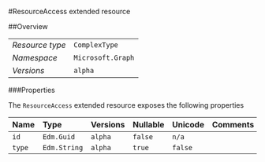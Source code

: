#ResourceAccess extended resource

 



##Overview

|  |  | 
| :-- | :-- | 
| _Resource type_ | `ComplexType` | 
| _Namespace_ | `Microsoft.Graph` | 
| _Versions_ | `alpha` | 


###Properties

The `ResourceAccess` extended resource exposes the following properties 

| Name | Type | Versions | Nullable | Unicode | Comments | 
| :-- | :-- | :-- | :-- | :-- | :-- | 
| `id` | `Edm.Guid` | `alpha` | `false` | `n/a` |  | 
| `type` | `Edm.String` | `alpha` | `true` | `false` |  | 




